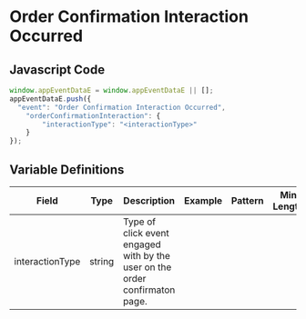 # Order Confirmation Interaction Occurred

### 

## Javascript Code
```js
window.appEventDataE = window.appEventDataE || [];
appEventDataE.push({
  "event": "Order Confirmation Interaction Occurred",
    "orderConfirmationInteraction": {
        "interactionType": "<interactionType>"
    }
});
```

## Variable Definitions

|Field|Type|Description|Example|Pattern|Min Length|Max Length|Minimum|Maximum|Multiple Of|
| --- | --- | --- | --- | --- | --- | --- | --- | --- | --- |
|interactionType|string|Type of click event engaged with by the user on the order confirmaton page.||||||||




